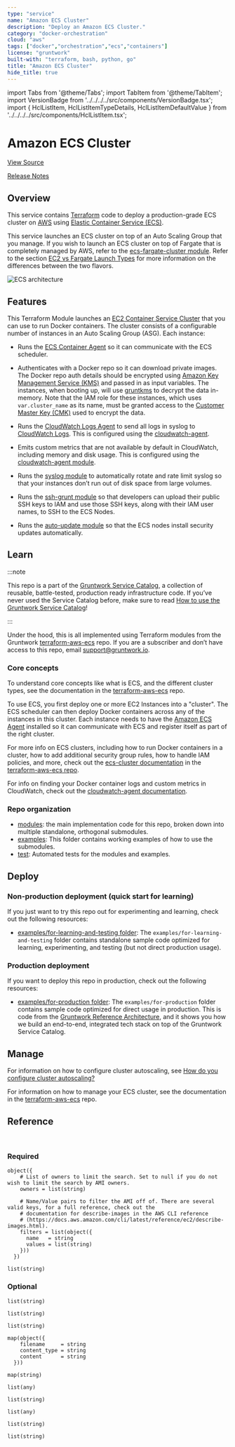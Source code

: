```yaml
---
type: "service"
name: "Amazon ECS Cluster"
description: "Deploy an Amazon ECS Cluster."
category: "docker-orchestration"
cloud: "aws"
tags: ["docker","orchestration","ecs","containers"]
license: "gruntwork"
built-with: "terraform, bash, python, go"
title: "Amazon ECS Cluster"
hide_title: true
---
```


import Tabs from '@theme/Tabs';
import TabItem from '@theme/TabItem';
import VersionBadge from '../../../../src/components/VersionBadge.tsx';
import { HclListItem, HclListItemTypeDetails, HclListItemDefaultValue } from '../../../../src/components/HclListItem.tsx';

<VersionBadge version="0.85.0" lastModifiedVersion="0.85.0"/>

# Amazon ECS Cluster


<a href="https://github.com/gruntwork-io/terraform-aws-service-catalog/tree/master/modules/services/ecs-cluster" className="link-button">View Source</a>

<a href="https://github.com/gruntwork-io/terraform-aws-service-catalog/releases?q=services%2Fecs-cluster" className="link-button" title="Release notes for only the service catalog versions which impacted this service.">Release Notes</a>

## Overview

This service contains [Terraform](https://www.terraform.io) code to deploy a production-grade ECS cluster on
[AWS](https://aws.amazon.com) using [Elastic Container Service (ECS)](https://docs.aws.amazon.com/AmazonECS/latest/developerguide/Welcome.html).

This service launches an ECS cluster on top of an Auto Scaling Group that you manage. If you wish to launch an ECS
cluster on top of Fargate that is completely managed by AWS, refer to the
[ecs-fargate-cluster module](https://github.com/gruntwork-io/terraform-aws-service-catalog/tree/master/modules/services/ecs-fargate-cluster). Refer to the section
[EC2 vs Fargate Launch Types](https://github.com/gruntwork-io/terraform-aws-ecs/blob/master/core-concepts.md#ec2-vs-fargate-launch-types)
for more information on the differences between the two flavors.

![ECS architecture](/img/reference/services/app-orchestration/ecs-architecture.png)

## Features

This Terraform Module launches an [EC2 Container Service Cluster](http://docs.aws.amazon.com/AmazonECS/latest/developerguide/ECS_clusters.html) that you can use to run Docker containers. The cluster consists of a configurable number of instances in an Auto Scaling
Group (ASG). Each instance:

*   Runs the [ECS Container Agent](http://docs.aws.amazon.com/AmazonECS/latest/developerguide/ECS_agent.html) so it can communicate with the ECS scheduler.

*   Authenticates with a Docker repo so it can download private images. The Docker repo auth details should be encrypted
    using [Amazon Key Management Service (KMS)](https://aws.amazon.com/kms/) and passed in as input variables. The
    instances, when booting up, will use [gruntkms](https://github.com/gruntwork-io/gruntkms) to decrypt the data
    in-memory. Note that the IAM role for these instances, which uses `var.cluster_name` as its name, must be granted
    access to the
    [Customer Master Key (CMK)](http://docs.aws.amazon.com/kms/latest/developerguide/concepts.html#master_keys)
    used to encrypt the data.

*   Runs the
    [CloudWatch Logs Agent](http://docs.aws.amazon.com/AmazonCloudWatch/latest/DeveloperGuide/QuickStartEC2Instance.html)
    to send all logs in syslog to
    [CloudWatch Logs](http://docs.aws.amazon.com/AmazonCloudWatch/latest/DeveloperGuide/WhatIsCloudWatchLogs.html). This
    is configured using the
    [cloudwatch-agent](https://github.com/gruntwork-io/terraform-aws-monitoring/tree/master/modules/agents/cloudwatch-agent).

*   Emits custom metrics that are not available by default in CloudWatch, including memory and disk usage. This is
    configured using the [cloudwatch-agent
    module](https://github.com/gruntwork-io/terraform-aws-monitoring/tree/master/modules/agents/cloudwatch-agent).

*   Runs the [syslog module](https://github.com/gruntwork-io/terraform-aws-monitoring/tree/master/modules/logs/syslog)
    to automatically rotate and rate limit syslog so that your instances don’t run out of disk space from large volumes.

*   Runs the [ssh-grunt module](https://github.com/gruntwork-io/terraform-aws-security/tree/master/modules/ssh-grunt) so
    that developers can upload their public SSH keys to IAM and use those SSH keys, along with their IAM user names, to
    SSH to the ECS Nodes.

*   Runs the [auto-update module](https://github.com/gruntwork-io/terraform-aws-security/tree/master/modules/auto-update)
    so that the ECS nodes install security updates automatically.

## Learn

:::note

This repo is a part of the [Gruntwork Service Catalog](https://github.com/gruntwork-io/terraform-aws-service-catalog/),
a collection of reusable, battle-tested, production ready infrastructure code.
If you’ve never used the Service Catalog before, make sure to read
[How to use the Gruntwork Service Catalog](https://docs.gruntwork.io/reference/services/intro/overview)!

:::

Under the hood, this is all implemented using Terraform modules from the Gruntwork
[terraform-aws-ecs](https://github.com/gruntwork-io/terraform-aws-ecs) repo. If you are a subscriber and don’t have
access to this repo, email <support@gruntwork.io>.

### Core concepts

To understand core concepts like what is ECS, and the different cluster types, see the documentation in the
[terraform-aws-ecs](https://github.com/gruntwork-io/terraform-aws-ecs) repo.

To use ECS, you first deploy one or more EC2 Instances into a "cluster". The ECS scheduler can then deploy Docker
containers across any of the instances in this cluster. Each instance needs to have the
[Amazon ECS Agent](http://docs.aws.amazon.com/AmazonECS/latest/developerguide/ECS_agent.html) installed so it can
communicate with ECS and register itself as part of the right cluster.

For more info on ECS clusters, including how to run Docker containers in a cluster, how to add additional security
group rules, how to handle IAM policies, and more, check out the
[ecs-cluster documentation](https://github.com/gruntwork-io/terraform-aws-ecs/tree/master/modules/ecs-cluster) in the
[terraform-aws-ecs repo](https://github.com/gruntwork-io/terraform-aws-ecs).

For info on finding your Docker container logs and custom metrics in CloudWatch, check out the
[cloudwatch-agent documentation](https://github.com/gruntwork-io/terraform-aws-monitoring/tree/master/modules/agents/cloudwatch-agent).

### Repo organization

*   [modules](https://github.com/gruntwork-io/terraform-aws-service-catalog/tree/master/modules): the main implementation code for this repo, broken down into multiple standalone, orthogonal submodules.
*   [examples](https://github.com/gruntwork-io/terraform-aws-service-catalog/tree/master/examples): This folder contains working examples of how to use the submodules.
*   [test](https://github.com/gruntwork-io/terraform-aws-service-catalog/tree/master/test): Automated tests for the modules and examples.

## Deploy

### Non-production deployment (quick start for learning)

If you just want to try this repo out for experimenting and learning, check out the following resources:

*   [examples/for-learning-and-testing folder](https://github.com/gruntwork-io/terraform-aws-service-catalog/tree/master/examples/for-learning-and-testing): The
    `examples/for-learning-and-testing` folder contains standalone sample code optimized for learning, experimenting, and
    testing (but not direct production usage).

### Production deployment

If you want to deploy this repo in production, check out the following resources:

*   [examples/for-production folder](https://github.com/gruntwork-io/terraform-aws-service-catalog/tree/master/examples/for-production): The `examples/for-production` folder contains sample code
    optimized for direct usage in production. This is code from the
    [Gruntwork Reference Architecture](https://gruntwork.io/reference-architecture), and it shows you how we build an
    end-to-end, integrated tech stack on top of the Gruntwork Service Catalog.

## Manage

For information on how to configure cluster autoscaling, see
[How do you configure cluster autoscaling?](https://github.com/gruntwork-io/terraform-aws-ecs/tree/master/modules/ecs-cluster#how-do-you-configure-cluster-autoscaling)

For information on how to manage your ECS cluster, see the documentation in the
[terraform-aws-ecs](https://github.com/gruntwork-io/terraform-aws-ecs) repo.

## Reference

<Tabs>
<TabItem value="inputs" label="Inputs" default>

<br/>

### Required

<HclListItem name="cluster_instance_ami" description="The AMI to run on each instance in the ECS cluster. You can build the AMI using the Packer template ecs-node-al2.json. One of <a href=#cluster_instance_ami><code>cluster_instance_ami</code></a> or <a href=#cluster_instance_ami_filters><code>cluster_instance_ami_filters</code></a> is required." requirement="required" type="string">
</HclListItem>

<HclListItem name="cluster_instance_ami_filters" description="Properties on the AMI that can be used to lookup a prebuilt AMI for use with ECS workers. You can build the AMI using the Packer template ecs-node-al2.json. Only used if <a href=#cluster_instance_ami><code>cluster_instance_ami</code></a> is null. One of <a href=#cluster_instance_ami><code>cluster_instance_ami</code></a> or <a href=#cluster_instance_ami_filters><code>cluster_instance_ami_filters</code></a> is required. Set to null if cluster_instance_ami is set." requirement="required" type="object">
<HclListItemTypeDetails>

```hcl
object({
    # List of owners to limit the search. Set to null if you do not wish to limit the search by AMI owners.
    owners = list(string)

    # Name/Value pairs to filter the AMI off of. There are several valid keys, for a full reference, check out the
    # documentation for describe-images in the AWS CLI reference
    # (https://docs.aws.amazon.com/cli/latest/reference/ec2/describe-images.html).
    filters = list(object({
      name   = string
      values = list(string)
    }))
  })
```

</HclListItemTypeDetails>
</HclListItem>

<HclListItem name="cluster_instance_type" description="The type of instances to run in the ECS cluster (e.g. t2.medium)" requirement="required" type="string">
</HclListItem>

<HclListItem name="cluster_max_size" description="The maxiumum number of instances to run in the ECS cluster" requirement="required" type="number">
</HclListItem>

<HclListItem name="cluster_min_size" description="The minimum number of instances to run in the ECS cluster" requirement="required" type="number">
</HclListItem>

<HclListItem name="cluster_name" description="The name of the ECS cluster" requirement="required" type="string">
</HclListItem>

<HclListItem name="vpc_id" description="The ID of the VPC in which the ECS cluster should be launched" requirement="required" type="string">
</HclListItem>

<HclListItem name="vpc_subnet_ids" description="The IDs of the subnets in which to deploy the ECS cluster instances" requirement="required" type="list">
<HclListItemTypeDetails>

```hcl
list(string)
```

</HclListItemTypeDetails>
</HclListItem>

### Optional

<HclListItem name="alarms_sns_topic_arn" description="The ARNs of SNS topics where CloudWatch alarms (e.g., for CPU, memory, and disk space usage) should send notifications" requirement="optional" type="list">
<HclListItemTypeDetails>

```hcl
list(string)
```

</HclListItemTypeDetails>
<HclListItemDefaultValue defaultValue="[]"/>
</HclListItem>

<HclListItem name="allow_ssh_from_cidr_blocks" description="The IP address ranges in CIDR format from which to allow incoming SSH requests to the ECS instances." requirement="optional" type="list">
<HclListItemTypeDetails>

```hcl
list(string)
```

</HclListItemTypeDetails>
<HclListItemDefaultValue defaultValue="[]"/>
</HclListItem>

<HclListItem name="allow_ssh_from_security_group_ids" description="The IDs of security groups from which to allow incoming SSH requests to the ECS instances." requirement="optional" type="list">
<HclListItemTypeDetails>

```hcl
list(string)
```

</HclListItemTypeDetails>
<HclListItemDefaultValue defaultValue="[]"/>
</HclListItem>

<HclListItem name="autoscaling_termination_protection" description="Protect EC2 instances running ECS tasks from being terminated due to scale in (spot instances do not support lifecycle modifications). Note that the behavior of termination protection differs between clusters with capacity providers and clusters without. When capacity providers is turned on and this flag is true, only instances that have 0 ECS tasks running will be scaled in, regardless of capacity_provider_target. If capacity providers is turned off and this flag is true, this will prevent ANY instances from being scaled in." requirement="optional" type="bool">
<HclListItemDefaultValue defaultValue="false"/>
</HclListItem>

<HclListItem name="capacity_provider_enabled" description="Enable a capacity provider to autoscale the EC2 ASG created for this ECS cluster." requirement="optional" type="bool">
<HclListItemDefaultValue defaultValue="false"/>
</HclListItem>

<HclListItem name="capacity_provider_max_scale_step" description="Maximum step adjustment size to the ASG's desired instance count. A number between 1 and 10000." requirement="optional" type="number">
<HclListItemDefaultValue defaultValue="null"/>
</HclListItem>

<HclListItem name="capacity_provider_min_scale_step" description="Minimum step adjustment size to the ASG's desired instance count. A number between 1 and 10000." requirement="optional" type="number">
<HclListItemDefaultValue defaultValue="null"/>
</HclListItem>

<HclListItem name="capacity_provider_target" description="Target cluster utilization for the ASG capacity provider; a number from 1 to 100. This number influences when scale out happens, and when instances should be scaled in. For example, a setting of 90 means that new instances will be provisioned when all instances are at 90% utilization, while instances that are only 10% utilized (CPU and Memory usage from tasks = 10%) will be scaled in." requirement="optional" type="number">
<HclListItemDefaultValue defaultValue="null"/>
</HclListItem>

<HclListItem name="cloud_init_parts" description="Cloud init scripts to run on the ECS cluster instances during boot. See the part blocks in https://www.terraform.io/docs/providers/template/d/cloudinit_config.html for syntax" requirement="optional" type="map">
<HclListItemTypeDetails>

```hcl
map(object({
    filename     = string
    content_type = string
    content      = string
  }))
```

</HclListItemTypeDetails>
<HclListItemDefaultValue defaultValue="{}"/>
</HclListItem>

<HclListItem name="cloudwatch_log_group_kms_key_id" description="The ID (ARN, alias ARN, AWS ID) of a customer managed KMS Key to use for encrypting log data." requirement="optional" type="string">
<HclListItemDefaultValue defaultValue="null"/>
</HclListItem>

<HclListItem name="cloudwatch_log_group_name" description="The name of the log group to create in CloudWatch. Defaults to `<a href=#cluster_name><code>cluster_name</code></a>-logs`." requirement="optional" type="string">
<HclListItemDefaultValue defaultValue=""/>
</HclListItem>

<HclListItem name="cloudwatch_log_group_retention_in_days" description="The number of days to retain log events in the log group. Refer to https://registry.terraform.io/providers/hashicorp/aws/latest/docs/resources/cloudwatch_log_group#retention_in_days for all the valid values. When null, the log events are retained forever." requirement="optional" type="number">
<HclListItemDefaultValue defaultValue="null"/>
</HclListItem>

<HclListItem name="cloudwatch_log_group_tags" description="Tags to apply on the CloudWatch Log Group, encoded as a map where the keys are tag keys and values are tag values." requirement="optional" type="map">
<HclListItemTypeDetails>

```hcl
map(string)
```

</HclListItemTypeDetails>
<HclListItemDefaultValue defaultValue="null"/>
</HclListItem>

<HclListItem name="cluster_access_from_sgs" description="Specify a list of Security Groups that will have access to the ECS cluster. Only used if <a href=#enable_cluster_access_ports><code>enable_cluster_access_ports</code></a> is set to true" requirement="optional" type="list">
<HclListItemTypeDetails>

```hcl
list(any)
```

</HclListItemTypeDetails>
<HclListItemDefaultValue defaultValue="[]"/>
</HclListItem>

<HclListItem name="cluster_instance_associate_public_ip_address" description="Whether to associate a public IP address with an instance in a VPC" requirement="optional" type="bool">
<HclListItemDefaultValue defaultValue="false"/>
</HclListItem>

<HclListItem name="cluster_instance_keypair_name" description="The name of the Key Pair that can be used to SSH to each instance in the ECS cluster" requirement="optional" type="string">
<HclListItemDefaultValue defaultValue="null"/>
</HclListItem>

<HclListItem name="default_user" description="The default OS user for the ECS worker AMI. For AWS Amazon Linux AMIs, which is what the Packer template in ecs-node-al2.json uses, the default OS user is 'ec2-user'." requirement="optional" type="string">
<HclListItemDefaultValue defaultValue="ec2-user"/>
</HclListItem>

<HclListItem name="disallowed_availability_zones" description="A list of availability zones in the region that should be skipped when deploying ECS. You can use this to avoid availability zones that may not be able to provision the resources (e.g instance type does not exist). If empty, allows all availability zones." requirement="optional" type="list">
<HclListItemTypeDetails>

```hcl
list(string)
```

</HclListItemTypeDetails>
<HclListItemDefaultValue defaultValue="[]"/>
</HclListItem>

<HclListItem name="enable_cloudwatch_log_aggregation" description="Set to true to enable Cloudwatch log aggregation for the ECS cluster" requirement="optional" type="bool">
<HclListItemDefaultValue defaultValue="true"/>
</HclListItem>

<HclListItem name="enable_cloudwatch_metrics" description="Set to true to enable Cloudwatch metrics collection for the ECS cluster" requirement="optional" type="bool">
<HclListItemDefaultValue defaultValue="true"/>
</HclListItem>

<HclListItem name="enable_cluster_access_ports" description="Specify a list of ECS Cluster ports which should be accessible from the security groups given in cluster_access_from_sgs" requirement="optional" type="list">
<HclListItemTypeDetails>

```hcl
list(any)
```

</HclListItemTypeDetails>
<HclListItemDefaultValue defaultValue="[]"/>
</HclListItem>

<HclListItem name="enable_ecs_cloudwatch_alarms" description="Set to true to enable several basic Cloudwatch alarms around CPU usage, memory usage, and disk space usage. If set to true, make sure to specify SNS topics to send notifications to using <a href=#alarms_sns_topic_arn><code>alarms_sns_topic_arn</code></a>" requirement="optional">
<HclListItemDefaultValue defaultValue="true"/>
</HclListItem>

<HclListItem name="enable_fail2ban" description="Enable fail2ban to block brute force log in attempts. Defaults to true" requirement="optional" type="bool">
<HclListItemDefaultValue defaultValue="true"/>
</HclListItem>

<HclListItem name="enable_ip_lockdown" description="Enable ip-lockdown to block access to the instance metadata. Defaults to true" requirement="optional" type="bool">
<HclListItemDefaultValue defaultValue="true"/>
</HclListItem>

<HclListItem name="enable_ssh_grunt" description="Set to true to add IAM permissions for ssh-grunt (https://github.com/gruntwork-io/terraform-aws-security/tree/master/modules/ssh-grunt), which will allow you to manage SSH access via IAM groups." requirement="optional" type="bool">
<HclListItemDefaultValue defaultValue="true"/>
</HclListItem>

<HclListItem name="external_account_ssh_grunt_role_arn" description="Since our IAM users are defined in a separate AWS account, this variable is used to specify the ARN of an IAM role that allows ssh-grunt to retrieve IAM group and public SSH key info from that account." requirement="optional" type="string">
<HclListItemDefaultValue defaultValue=""/>
</HclListItem>

<HclListItem name="high_cpu_utilization_evaluation_periods" description="The number of periods over which data is compared to the specified threshold" requirement="optional" type="number">
<HclListItemDefaultValue defaultValue="2"/>
</HclListItem>

<HclListItem name="high_cpu_utilization_period" description="The period, in seconds, over which to measure the CPU utilization percentage. Only used if <a href=#enable_ecs_cloudwatch_alarms><code>enable_ecs_cloudwatch_alarms</code></a> is set to true" requirement="optional" type="number">
<HclListItemDefaultValue defaultValue="300"/>
</HclListItem>

<HclListItem name="high_cpu_utilization_statistic" description="The statistic to apply to the alarm's high CPU metric. Either of the following is supported: SampleCount, Average, Sum, Minimum, Maximum" requirement="optional" type="string">
<HclListItemDefaultValue defaultValue="Average"/>
</HclListItem>

<HclListItem name="high_cpu_utilization_threshold" description="Trigger an alarm if the ECS Cluster has a CPU utilization percentage above this threshold. Only used if <a href=#enable_ecs_cloudwatch_alarms><code>enable_ecs_cloudwatch_alarms</code></a> is set to true" requirement="optional" type="number">
<HclListItemDefaultValue defaultValue="90"/>
</HclListItem>

<HclListItem name="high_disk_utilization_period" description="The period, in seconds, over which to measure the disk utilization percentage. Only used if <a href=#enable_ecs_cloudwatch_alarms><code>enable_ecs_cloudwatch_alarms</code></a> is set to true" requirement="optional" type="number">
<HclListItemDefaultValue defaultValue="300"/>
</HclListItem>

<HclListItem name="high_disk_utilization_threshold" description="Trigger an alarm if the EC2 instances in the ECS Cluster have a disk utilization percentage above this threshold. Only used if <a href=#enable_ecs_cloudwatch_alarms><code>enable_ecs_cloudwatch_alarms</code></a> is set to true" requirement="optional" type="number">
<HclListItemDefaultValue defaultValue="90"/>
</HclListItem>

<HclListItem name="high_memory_utilization_evaluation_periods" description="The number of periods over which data is compared to the specified threshold" requirement="optional" type="number">
<HclListItemDefaultValue defaultValue="2"/>
</HclListItem>

<HclListItem name="high_memory_utilization_period" description="The period, in seconds, over which to measure the memory utilization percentage. Only used if <a href=#enable_ecs_cloudwatch_alarms><code>enable_ecs_cloudwatch_alarms</code></a> is set to true" requirement="optional" type="number">
<HclListItemDefaultValue defaultValue="300"/>
</HclListItem>

<HclListItem name="high_memory_utilization_statistic" description="The statistic to apply to the alarm's high CPU metric. Either of the following is supported: SampleCount, Average, Sum, Minimum, Maximum" requirement="optional" type="string">
<HclListItemDefaultValue defaultValue="Average"/>
</HclListItem>

<HclListItem name="high_memory_utilization_threshold" description="Trigger an alarm if the ECS Cluster has a memory utilization percentage above this threshold. Only used if <a href=#enable_ecs_cloudwatch_alarms><code>enable_ecs_cloudwatch_alarms</code></a> is set to true" requirement="optional" type="number">
<HclListItemDefaultValue defaultValue="90"/>
</HclListItem>

<HclListItem name="internal_alb_sg_ids" description="The Security Group ID for the internal ALB" requirement="optional" type="list">
<HclListItemTypeDetails>

```hcl
list(string)
```

</HclListItemTypeDetails>
<HclListItemDefaultValue defaultValue="[]"/>
</HclListItem>

<HclListItem name="multi_az_capacity_provider" description="Enable a multi-az capacity provider to autoscale the EC2 ASGs created for this ECS cluster, only if capacity_provider_enabled = true" requirement="optional" type="bool">
<HclListItemDefaultValue defaultValue="false"/>
</HclListItem>

<HclListItem name="public_alb_sg_ids" description="The Security Group ID for the public ALB" requirement="optional" type="list">
<HclListItemTypeDetails>

```hcl
list(string)
```

</HclListItemTypeDetails>
<HclListItemDefaultValue defaultValue="[]"/>
</HclListItem>

<HclListItem name="should_create_cloudwatch_log_group" description="When true, precreate the CloudWatch Log Group to use for log aggregation from the EC2 instances. This is useful if you wish to customize the CloudWatch Log Group with various settings such as retention periods and KMS encryption. When false, the CloudWatch agent will automatically create a basic log group to use." requirement="optional" type="bool">
<HclListItemDefaultValue defaultValue="true"/>
</HclListItem>

<HclListItem name="ssh_grunt_iam_group" description="If you are using ssh-grunt, this is the name of the IAM group from which users will be allowed to SSH to the nodes in this ECS cluster. This value is only used if enable_ssh_grunt=true." requirement="optional" type="string">
<HclListItemDefaultValue defaultValue="ssh-grunt-users"/>
</HclListItem>

<HclListItem name="ssh_grunt_iam_group_sudo" description="If you are using ssh-grunt, this is the name of the IAM group from which users will be allowed to SSH to the nodes in this ECS cluster with sudo permissions. This value is only used if enable_ssh_grunt=true." requirement="optional" type="string">
<HclListItemDefaultValue defaultValue="ssh-grunt-sudo-users"/>
</HclListItem>

<HclListItem name="tenancy" description="The tenancy of this server. Must be one of: default, dedicated, or host." requirement="optional" type="string">
<HclListItemDefaultValue defaultValue="default"/>
</HclListItem>

<HclListItem name="use_managed_iam_policies" description="When true, all IAM policies will be managed as dedicated policies rather than inline policies attached to the IAM roles. Dedicated managed policies are friendlier to automated policy checkers, which may scan a single resource for findings. As such, it is important to avoid inline policies when targeting compliance with various security standards." requirement="optional" type="bool">
<HclListItemDefaultValue defaultValue="true"/>
</HclListItem>

</TabItem>
<TabItem value="outputs" label="Outputs">

<br/>

<HclListItem name="all_metric_widgets" description="A list of all the CloudWatch Dashboard metric widgets available in this module.">
</HclListItem>

<HclListItem name="ecs_cluster_arn" description="The ID of the ECS cluster">
</HclListItem>

<HclListItem name="ecs_cluster_asg_name" description="The name of the ECS cluster's autoscaling group (ASG)">
</HclListItem>

<HclListItem name="ecs_cluster_asg_names" description="For configurations with multiple ASGs, this contains a list of ASG names.">
</HclListItem>

<HclListItem name="ecs_cluster_capacity_provider_names" description="For configurations with multiple capacity providers, this contains a list of all capacity provider names.">
</HclListItem>

<HclListItem name="ecs_cluster_launch_configuration_id" description="The ID of the launch configuration used by the ECS cluster's auto scaling group (ASG)">
</HclListItem>

<HclListItem name="ecs_cluster_name" description="The name of the ECS cluster">
</HclListItem>

<HclListItem name="ecs_cluster_vpc_id" description="The ID of the VPC into which the ECS cluster is launched">
</HclListItem>

<HclListItem name="ecs_cluster_vpc_subnet_ids" description="The VPC subnet IDs into which the ECS cluster can launch resources into">
</HclListItem>

<HclListItem name="ecs_instance_iam_role_arn" description="The ARN of the IAM role applied to ECS instances">
</HclListItem>

<HclListItem name="ecs_instance_iam_role_id" description="The ID of the IAM role applied to ECS instances">
</HclListItem>

<HclListItem name="ecs_instance_iam_role_name" description="The name of the IAM role applied to ECS instances">
</HclListItem>

<HclListItem name="ecs_instance_security_group_id" description="The ID of the security group applied to ECS instances">
</HclListItem>

<HclListItem name="metric_widget_ecs_cluster_cpu_usage" description="The CloudWatch Dashboard metric widget for the ECS cluster workers' CPU utilization metric.">
</HclListItem>

<HclListItem name="metric_widget_ecs_cluster_memory_usage" description="The CloudWatch Dashboard metric widget for the ECS cluster workers' Memory utilization metric.">
</HclListItem>

</TabItem>
</Tabs>


<!-- ##DOCS-SOURCER-START
{"sourcePlugin":"service-catalog-api","hash":"345a35c34b90fc5d574a05358223c5e0"}
##DOCS-SOURCER-END -->
